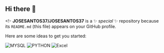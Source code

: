 ## Hi there 👋

<!-
**JOSESANTOS37/JOSESANTOS37** is a ✨ _special_ ✨ repository because its `README.md` (this file) appears on your GitHub profile.

Here are some ideas to get you started:

![MYSQL](https://img.shields.io/badge/MySQL-00000F?style=for-the-badge&logo=mysql&logoColor=white)
![PYTHON](https://img.shields.io/badge/Python-3776AB?style=for-the-badge&logo=python&logoColor=white)
![Excel](https://img.shields.io/badge/Microsoft_Excel-217346?style=for-the-badge&logo=microsoft-excel&logoColor=white)


